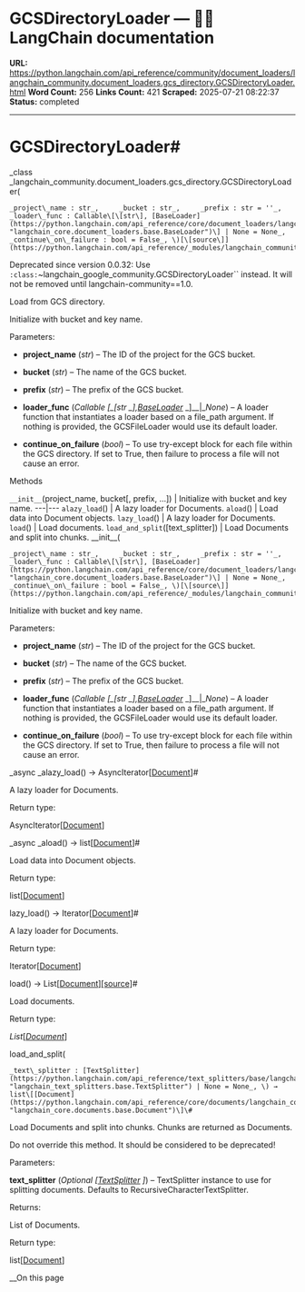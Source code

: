 # GCSDirectoryLoader — 🦜🔗 LangChain  documentation

**URL:** https://python.langchain.com/api_reference/community/document_loaders/langchain_community.document_loaders.gcs_directory.GCSDirectoryLoader.html
**Word Count:** 256
**Links Count:** 421
**Scraped:** 2025-07-21 08:22:37
**Status:** completed

---

# GCSDirectoryLoader\#

_class _langchain\_community.document\_loaders.gcs\_directory.GCSDirectoryLoader\(

    _project\_name : str_,     _bucket : str_,     _prefix : str = ''_,     _loader\_func : Callable\[\[str\], [BaseLoader](https://python.langchain.com/api_reference/core/document_loaders/langchain_core.document_loaders.base.BaseLoader.html#langchain_core.document_loaders.base.BaseLoader "langchain_core.document_loaders.base.BaseLoader")\] | None = None_,     _continue\_on\_failure : bool = False_, \)[\[source\]](https://python.langchain.com/api_reference/_modules/langchain_community/document_loaders/gcs_directory.html#GCSDirectoryLoader)\#     

Deprecated since version 0.0.32: Use `:class:`~langchain_google_community.GCSDirectoryLoader`` instead. It will not be removed until langchain-community==1.0.

Load from GCS directory.

Initialize with bucket and key name.

Parameters:     

  * **project\_name** \(_str_\) – The ID of the project for the GCS bucket.

  * **bucket** \(_str_\) – The name of the GCS bucket.

  * **prefix** \(_str_\) – The prefix of the GCS bucket.

  * **loader\_func** \(_Callable_ _\[__\[__str_ _\]__,_[_BaseLoader_](https://python.langchain.com/api_reference/core/document_loaders/langchain_core.document_loaders.base.BaseLoader.html#langchain_core.document_loaders.base.BaseLoader "langchain_core.document_loaders.base.BaseLoader") _\]__|__None_\) – A loader function that instantiates a loader based on a file\_path argument. If nothing is provided, the GCSFileLoader would use its default loader.

  * **continue\_on\_failure** \(_bool_\) – To use try-except block for each file within the GCS directory. If set to True, then failure to process a file will not cause an error.

Methods

`__init__`\(project\_name, bucket\[, prefix, ...\]\) | Initialize with bucket and key name.   ---|---   `alazy_load`\(\) | A lazy loader for Documents.   `aload`\(\) | Load data into Document objects.   `lazy_load`\(\) | A lazy loader for Documents.   `load`\(\) | Load documents.   `load_and_split`\(\[text\_splitter\]\) | Load Documents and split into chunks.      \_\_init\_\_\(

    _project\_name : str_,     _bucket : str_,     _prefix : str = ''_,     _loader\_func : Callable\[\[str\], [BaseLoader](https://python.langchain.com/api_reference/core/document_loaders/langchain_core.document_loaders.base.BaseLoader.html#langchain_core.document_loaders.base.BaseLoader "langchain_core.document_loaders.base.BaseLoader")\] | None = None_,     _continue\_on\_failure : bool = False_, \)[\[source\]](https://python.langchain.com/api_reference/_modules/langchain_community/document_loaders/gcs_directory.html#GCSDirectoryLoader.__init__)\#     

Initialize with bucket and key name.

Parameters:     

  * **project\_name** \(_str_\) – The ID of the project for the GCS bucket.

  * **bucket** \(_str_\) – The name of the GCS bucket.

  * **prefix** \(_str_\) – The prefix of the GCS bucket.

  * **loader\_func** \(_Callable_ _\[__\[__str_ _\]__,_[_BaseLoader_](https://python.langchain.com/api_reference/core/document_loaders/langchain_core.document_loaders.base.BaseLoader.html#langchain_core.document_loaders.base.BaseLoader "langchain_core.document_loaders.base.BaseLoader") _\]__|__None_\) – A loader function that instantiates a loader based on a file\_path argument. If nothing is provided, the GCSFileLoader would use its default loader.

  * **continue\_on\_failure** \(_bool_\) – To use try-except block for each file within the GCS directory. If set to True, then failure to process a file will not cause an error.

_async _alazy\_load\(\) → AsyncIterator\[[Document](https://python.langchain.com/api_reference/core/documents/langchain_core.documents.base.Document.html#langchain_core.documents.base.Document "langchain_core.documents.base.Document")\]\#     

A lazy loader for Documents.

Return type:     

AsyncIterator\[[Document](https://python.langchain.com/api_reference/core/documents/langchain_core.documents.base.Document.html#langchain_core.documents.base.Document "langchain_core.documents.base.Document")\]

_async _aload\(\) → list\[[Document](https://python.langchain.com/api_reference/core/documents/langchain_core.documents.base.Document.html#langchain_core.documents.base.Document "langchain_core.documents.base.Document")\]\#     

Load data into Document objects.

Return type:     

list\[[Document](https://python.langchain.com/api_reference/core/documents/langchain_core.documents.base.Document.html#langchain_core.documents.base.Document "langchain_core.documents.base.Document")\]

lazy\_load\(\) → Iterator\[[Document](https://python.langchain.com/api_reference/core/documents/langchain_core.documents.base.Document.html#langchain_core.documents.base.Document "langchain_core.documents.base.Document")\]\#     

A lazy loader for Documents.

Return type:     

Iterator\[[Document](https://python.langchain.com/api_reference/core/documents/langchain_core.documents.base.Document.html#langchain_core.documents.base.Document "langchain_core.documents.base.Document")\]

load\(\) → List\[[Document](https://python.langchain.com/api_reference/core/documents/langchain_core.documents.base.Document.html#langchain_core.documents.base.Document "langchain_core.documents.base.Document")\][\[source\]](https://python.langchain.com/api_reference/_modules/langchain_community/document_loaders/gcs_directory.html#GCSDirectoryLoader.load)\#     

Load documents.

Return type:     

_List_\[[_Document_](https://python.langchain.com/api_reference/core/documents/langchain_core.documents.base.Document.html#langchain_core.documents.base.Document "langchain_core.documents.base.Document")\]

load\_and\_split\(

    _text\_splitter : [TextSplitter](https://python.langchain.com/api_reference/text_splitters/base/langchain_text_splitters.base.TextSplitter.html#langchain_text_splitters.base.TextSplitter "langchain_text_splitters.base.TextSplitter") | None = None_, \) → list\[[Document](https://python.langchain.com/api_reference/core/documents/langchain_core.documents.base.Document.html#langchain_core.documents.base.Document "langchain_core.documents.base.Document")\]\#     

Load Documents and split into chunks. Chunks are returned as Documents.

Do not override this method. It should be considered to be deprecated\!

Parameters:     

**text\_splitter** \(_Optional_ _\[_[_TextSplitter_](https://python.langchain.com/api_reference/text_splitters/base/langchain_text_splitters.base.TextSplitter.html#langchain_text_splitters.base.TextSplitter "langchain_text_splitters.base.TextSplitter") _\]_\) – TextSplitter instance to use for splitting documents. Defaults to RecursiveCharacterTextSplitter.

Returns:     

List of Documents.

Return type:     

list\[[Document](https://python.langchain.com/api_reference/core/documents/langchain_core.documents.base.Document.html#langchain_core.documents.base.Document "langchain_core.documents.base.Document")\]

__On this page